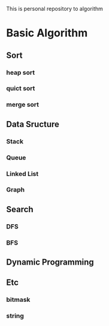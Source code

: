 This is personal repository to algorithm 

# Basic Algorithm
## Sort
### heap sort
### quict sort
### merge sort
## Data Sructure
### Stack
### Queue
### Linked List
### Graph
## Search
### DFS
### BFS
## Dynamic Programming
###
###

## Etc
### bitmask
### string


